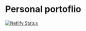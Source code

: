 # Personal portoflio

[![Netlify Status](https://api.netlify.com/api/v1/badges/8dac0789-f865-4a73-bf54-ae1e4864ac2c/deploy-status)](https://app.netlify.com/sites/reduxflakes/deploys)
